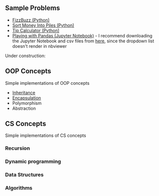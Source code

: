 ## Sample Problems
* [FizzBuzz (Python)](https://github.com/SLAldridge/SAldridge/blob/main/Sample_Problems/FizzBuzz.py)
* [Sort Money Into Piles (Python)](https://github.com/SLAldridge/SAldridge/blob/main/Sample_Problems/Money_Piles.py)
* [Tip Calculator (Python)](https://github.com/SLAldridge/SAldridge/blob/main/Sample_Problems/tip_calculator.py)
* [Playing with Pandas (Jupyter Notebook)](https://nbviewer.jupyter.org/github/SLAldridge/Pandas_Projects/blob/main/playing_with_pandas/Playing_with_Pandas.ipynb) - I recommend downloading the Jupyter Notebook and csv files from [here](https://github.com/SLAldridge/Pandas_Projects), since the dropdown list doesn't render in nbviewer

Under construction: 

## OOP Concepts
Simple implementations of OOP concepts

* [Inheritance](https://github.com/SLAldridge/SAldridge/blob/main/OOP_Concepts/inheritance.py)
* [Encapsulation](https://github.com/SLAldridge/SAldridge/blob/main/OOP_Concepts/encapsulation.java) 
* Polymorphism
* Abstraction

## CS Concepts
Simple implementations of CS concepts

### Recursion

### Dynamic programming

### Data Structures

### Algorithms 
